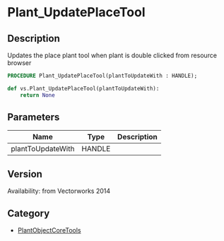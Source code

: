 # Plant_UpdatePlaceTool

## Description
Updates the place plant tool when plant is double clicked from resource browser

```pascal
PROCEDURE Plant_UpdatePlaceTool(plantToUpdateWith : HANDLE);
```

```python
def vs.Plant_UpdatePlaceTool(plantToUpdateWith):
    return None
```

## Parameters
|Name|Type|Description|
|---|---|---|
|plantToUpdateWith|HANDLE|   |

## Version
Availability: from Vectorworks 2014

## Category
* [PlantObjectCoreTools](../Categories/PlantObjectCoreTools.md)
